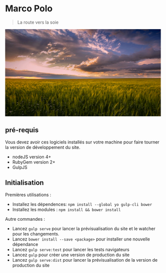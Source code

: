 # Marco Polo

> La route vers la soie

![accueil](app/images/background.gif)

## pré-requis

Vous devez avoir ces logiciels installés sur votre machine pour faire tourner la version de développement du site.

* nodeJS version 4+
* RubyGem version 2+
* GulpJS 

## Initialisation

Premières utilisations :
- Installez les dépendences: `npm install --global yo gulp-cli bower`
- Installez les modules : `npm install && bower install`


Autre commandes :
- Lancez `gulp serve` pour lancer la prévisualisation du site et le watcher pour les changements.
- Lancez `bower install --save <package>` pour installer une nouvelle dépendance
- Lancez `gulp serve:test` pour lancer les tests navigateurs
- Lancez `gulp` pour créer une version de production du site
- Lancez `gulp serve:dist` pour lancer la prévisualisation de la version de production du site